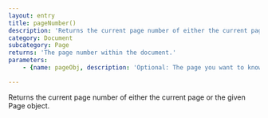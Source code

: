 ```yaml
---
layout: entry
title: pageNumber()
description: 'Returns the current page number of either the current page or the given Page object.'
category: Document
subcategory: Page
returns: 'The page number within the document.'
parameters:
    - {name: pageObj, description: 'Optional: The page you want to know the number of.'}

---
```

Returns the current page number of either the current page or the given Page object.